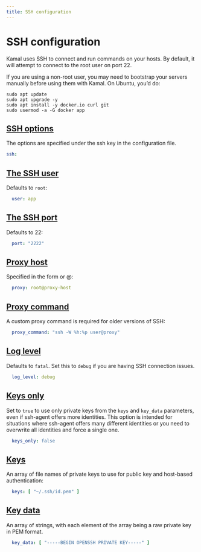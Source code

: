 ```yaml
---
title: SSH configuration
---
```


# SSH configuration

Kamal uses SSH to connect and run commands on your hosts. By default, it will attempt to connect to the root user on port 22.

If you are using a non-root user, you may need to bootstrap your servers manually before using them with Kamal. On Ubuntu, you’d do:

```shell
sudo apt update
sudo apt upgrade -y
sudo apt install -y docker.io curl git
sudo usermod -a -G docker app
```

## [SSH options](#ssh-options)

The options are specified under the ssh key in the configuration file.

```yaml
ssh:
```

## [The SSH user](#the-ssh-user)

Defaults to `root`:

```yaml
  user: app
```

## [The SSH port](#the-ssh-port)

Defaults to 22:

```yaml
  port: "2222"
```

## [Proxy host](#proxy-host)

Specified in the form <host> or <user>@<host>:

```yaml
  proxy: root@proxy-host
```

## [Proxy command](#proxy-command)

A custom proxy command is required for older versions of SSH:

```yaml
  proxy_command: "ssh -W %h:%p user@proxy"
```

## [Log level](#log-level)

Defaults to `fatal`. Set this to `debug` if you are having SSH connection issues.

```yaml
  log_level: debug
```

## [Keys only](#keys-only)

Set to `true` to use only private keys from the `keys` and `key_data` parameters, even if ssh-agent offers more identities. This option is intended for situations where ssh-agent offers many different identities or you need to overwrite all identities and force a single one.

```yaml
  keys_only: false
```

## [Keys](#keys)

An array of file names of private keys to use for public key and host-based authentication:

```yaml
  keys: [ "~/.ssh/id.pem" ]
```

## [Key data](#key-data)

An array of strings, with each element of the array being a raw private key in PEM format.

```yaml
  key_data: [ "-----BEGIN OPENSSH PRIVATE KEY-----" ]
```
